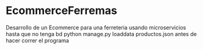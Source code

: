 # EcommerceFerremas
Desarrollo de un Ecommerce para una ferreteria usando microservicios 
hasta que no tenga bd python manage.py loaddata productos.json antes de hacer correr el programa

